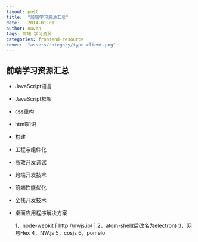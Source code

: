 ```yaml
---
layout: post
title:  "前端学习资源汇总"
date:   2014-01-01
author: ouven
tags: 前端 学习资源
categories: frontend-resource
cover:  "assets/category/type-client.png"
---
```



## 前端学习资源汇总

- JavaScript语言

- JavaScript框架

- css重构

- html知识

- 构建

- 工程与组件化

- 高效开发调试

- 跨端开发技术

- 前端性能优化

- 全栈开发技术

- 桌面应用程序解决方案

    1，node-webkit
    [ http://nwjs.io/ ]
    2，atom-shell(后改名为electron)
    3，网易Hex 
    4，NW.js
    5，cosjs
    6，pomelo
